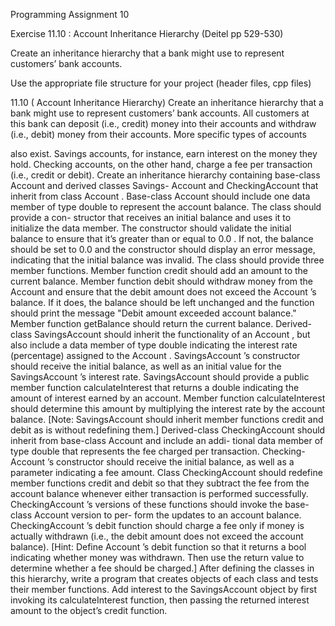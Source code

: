 Programming Assignment 10

Exercise 11.10 : Account Inheritance Hierarchy (Deitel pp 529-530)

Create an inheritance hierarchy that a bank might use to represent customers’ bank accounts.

Use the appropriate file structure for your project (header files, cpp files)


11.10 ( Account Inheritance Hierarchy) Create an inheritance hierarchy that a bank might use to
represent customers’ bank accounts. All customers at this bank can deposit (i.e., credit) money into
their accounts and withdraw (i.e., debit) money from their accounts. More specific types of accounts

also exist. Savings accounts, for instance, earn interest on the money they hold. Checking accounts,
on the other hand, charge a fee per transaction (i.e., credit or debit).
Create an inheritance hierarchy containing base-class Account and derived classes Savings-
Account and CheckingAccount that inherit from class Account . Base-class Account should include
one data member of type double to represent the account balance. The class should provide a con-
structor that receives an initial balance and uses it to initialize the data member. The constructor
should validate the initial balance to ensure that it’s greater than or equal to 0.0 . If not, the balance
should be set to 0.0 and the constructor should display an error message, indicating that the initial
balance was invalid. The class should provide three member functions. Member function credit
should add an amount to the current balance. Member function debit should withdraw money
from the Account and ensure that the debit amount does not exceed the Account ’s balance. If it
does, the balance should be left unchanged and the function should print the message "Debit
amount exceeded account balance." Member function getBalance should return the current
balance.
Derived-class SavingsAccount should inherit the functionality of an Account , but also include
a data member of type double indicating the interest rate (percentage) assigned to the Account .
SavingsAccount ’s constructor should receive the initial balance, as well as an initial value for the
SavingsAccount ’s interest rate. SavingsAccount should provide a public member function
calculateInterest that returns a double indicating the amount of interest earned by an account.
Member function calculateInterest should determine this amount by multiplying the interest
rate by the account balance. [Note: SavingsAccount should inherit member functions credit and
debit as is without redefining them.]
Derived-class CheckingAccount should inherit from base-class Account and include an addi-
tional data member of type double that represents the fee charged per transaction. Checking-
Account ’s constructor should receive the initial balance, as well as a parameter indicating a fee
amount. Class CheckingAccount should redefine member functions credit and debit so that they
subtract the fee from the account balance whenever either transaction is performed successfully.
CheckingAccount ’s versions of these functions should invoke the base-class Account version to per-
form the updates to an account balance. CheckingAccount ’s debit function should charge a fee
only if money is actually withdrawn (i.e., the debit amount does not exceed the account balance).
[Hint: Define Account ’s debit function so that it returns a bool indicating whether money was
withdrawn. Then use the return value to determine whether a fee should be charged.]
After defining the classes in this hierarchy, write a program that creates objects of each class
and tests their member functions. Add interest to the SavingsAccount object by first invoking its
calculateInterest function, then passing the returned interest amount to the object’s credit
function.
